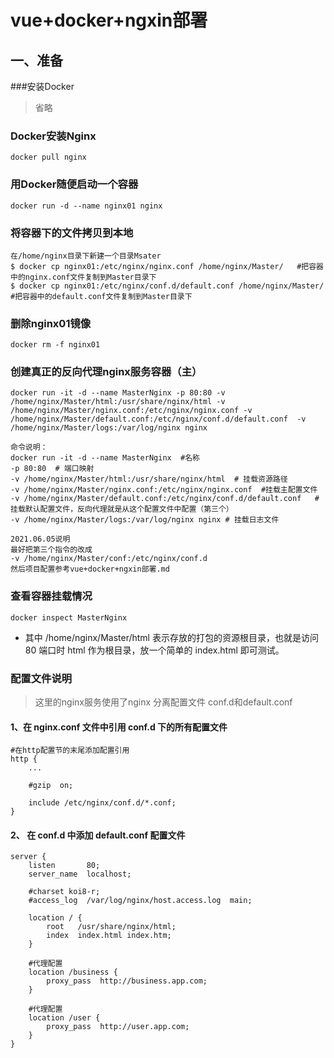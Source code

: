 # vue+docker+ngxin部署

## 一、准备
###安装Docker
>省略
### Docker安装Nginx
```
docker pull nginx
```
### 用Docker随便启动一个容器
```
docker run -d --name nginx01 nginx
```
### 将容器下的文件拷贝到本地
```
在/home/nginx目录下新建一个目录Msater
$ docker cp nginx01:/etc/nginx/nginx.conf /home/nginx/Master/   #把容器中的nginx.conf文件复制到Master目录下
$ docker cp nginx01:/etc/nginx/conf.d/default.conf /home/nginx/Master/    #把容器中的default.conf文件复制到Master目录下
```
### 删除nginx01镜像
```
docker rm -f nginx01
```
### 创建真正的反向代理nginx服务容器（主）
```
docker run -it -d --name MasterNginx -p 80:80 -v /home/nginx/Master/html:/usr/share/nginx/html -v /home/nginx/Master/nginx.conf:/etc/nginx/nginx.conf -v /home/nginx/Master/default.conf:/etc/nginx/conf.d/default.conf  -v /home/nginx/Master/logs:/var/log/nginx nginx

命令说明：
docker run -it -d --name MasterNginx  #名称
-p 80:80  # 端口映射
-v /home/nginx/Master/html:/usr/share/nginx/html  # 挂载资源路径
-v /home/nginx/Master/nginx.conf:/etc/nginx/nginx.conf  #挂载主配置文件
-v /home/nginx/Master/default.conf:/etc/nginx/conf.d/default.conf   # 挂载默认配置文件，反向代理就是从这个配置文件中配置（第三个）
-v /home/nginx/Master/logs:/var/log/nginx nginx # 挂载日志文件

2021.06.05说明
最好把第三个指令的改成
-v /home/nginx/Master/conf:/etc/nginx/conf.d
然后项目配置参考vue+docker+ngxin部署.md
```
### 查看容器挂载情况
```
docker inspect MasterNginx
```
- 其中 /home/nginx/Master/html 表示存放的打包的资源根目录，也就是访问 80 端口时 html 作为根目录，放一个简单的 index.html 即可测试。
### 配置文件说明
>这里的nginx服务使用了nginx 分离配置文件 conf.d和default.conf

#### 1、在 nginx.conf 文件中引用 conf.d 下的所有配置文件
```
#在http配置节的末尾添加配置引用
http {
    ...

    #gzip  on;

    include /etc/nginx/conf.d/*.conf;
}
```
#### 2、 在 conf.d 中添加 default.conf 配置文件
```
server {
    listen       80;
    server_name  localhost;

    #charset koi8-r;
    #access_log  /var/log/nginx/host.access.log  main;

    location / {
        root   /usr/share/nginx/html;
        index  index.html index.htm;
    }
    
    #代理配置
    location /business {
        proxy_pass  http://business.app.com;
    }
    
    #代理配置
    location /user {
        proxy_pass  http://user.app.com;
    }
}
```
